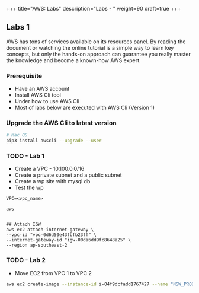+++
title="AWS: Labs"
description="Labs - "
weight=90
draft=true
+++

## Labs 1 

AWS has tons of services available on its resources panel. By reading the document or watching the online tutorial is a simple way to learn key concepts, but only the hands-on approach can guarantee you really master the knowledge and become a known-how AWS expert.

### Prerequisite

* Have an AWS account
* Install AWS Cli tool
* Under how to use AWS Cli
* Most of labs below are executed with AWS Cli (Version 1)

### Upgrade the AWS Cli to latest version

```bash
# Mac OS
pip3 install awscli --upgrade --user

```

### TODO - Lab 1

* Create a VPC  - 10.100.0.0/16 
* Create a private subnet and a public subnet
* Create a wp site with mysql db
* Test the wp


```
VPC=<vpc_name>

aws 


## Attach IGW
aws ec2 attach-internet-gateway \
--vpc-id "vpc-0d6d50e43fbfb23ff" \
--internet-gateway-id "igw-00da6dd9fc8648a25" \
--region ap-southeast-2

```


### TODO - Lab 2

* Move EC2 from VPC 1 to VPC 2

```bash
aws ec2 create-image --instance-id i-04f9dcfadd1767427 --name "NSW_PROD_REDIRECT_Last" --description "NSW_PROD_REDIRECT_Last_Large"


```
